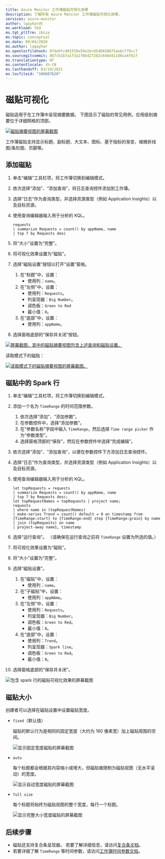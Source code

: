 ```yaml
---
title: Azure Monitor 工作簿磁贴可视化效果
description: 了解所有 Azure Monitor 工作簿磁贴可视化效果。
services: azure-monitor
author: lgayhardt
ms.workload: tbd
ms.tgt_pltfrm: ibiza
ms.topic: conceptual
ms.date: 09/04/2020
ms.author: lagayhar
ms.openlocfilehash: 07de9fcd01559e59a1bcd5d8928075aebcf79cc7
ms.sourcegitcommit: 867cb1b7a1f3a1f0b427282c648d411d0ca4f81f
ms.translationtype: HT
ms.contentlocale: zh-CN
ms.lasthandoff: 03/19/2021
ms.locfileid: "100607620"
---
```

# <a name="tile-visualizations"></a>磁贴可视化

磁贴适用于在工作簿中呈现摘要数据。 下图显示了磁贴的常见用例，应用级别摘要位于详细网格的顶部。

[![磁贴摘要视图的屏幕截图](./media/workbooks-tile-visualizations/tiles-summary.png)](./media/workbooks-tile-visualizations/tiles-summary.png#lightbox)

工作簿磁贴支持显示标题、副标题、大文本、图标、基于指标的渐变、缩微折线图/条形图、页脚等。

## <a name="adding-a-tile"></a>添加磁贴

1. 单击“编辑”工具栏项，将工作簿切换到编辑模式。
2. 依次选择“添加”、“添加查询”，将日志查询控件添加到工作簿。
3. 选择“日志”作为查询类型，并选择资源类型（例如 Application Insights）以及目标资源。
4. 使用查询编辑器输入用于分析的 KQL。

    ```kusto
    requests
    | summarize Requests = count() by appName, name
    | top 7 by Requests desc
    ```

5. 将“大小”设置为“完整”。
6. 将可视化效果设置为“磁贴”。
7. 选择“磁贴设置”按钮以打开“设置”窗格。
    1. 在“标题”中，设置：
        * 使用列：`name`。
    2. 在“左侧”中，设置：
        * 使用列：`Requests`。
        * 列呈现器：`Big Number`。
        * 调色板：`Green to Red`
        * 最小值：`0`。
    3. 在“底部”中，设置：
        * 使用列：`appName`。
8. 选择窗格底部的“保存并关闭”按钮。

[![屏幕截图，其中的磁贴摘要视图包含上述查询和磁贴设置。](./media/workbooks-tile-visualizations/tile-settings.png)](./media/workbooks-tile-visualizations/tile-settings.png#lightbox)

读取模式下的磁贴：

[![读取模式下的磁贴摘要视图的屏幕截图。](./media/workbooks-tile-visualizations/tiles-read-mode.png)](./media/workbooks-tile-visualizations/tiles-read-mode.png#lightbox)

## <a name="spark-lines-in-tiles"></a>磁贴中的 Spark 行

1. 单击“编辑”工具栏项，将工作簿切换到编辑模式。
2. 添加一个名为 `TimeRange` 的时间范围参数。
    1. 依次选择“添加”、“添加参数”。
    2. 在参数控件中，选择“添加参数”。
    3. 在“参数名称”字段中输入 `TimeRange`，然后选择 `Time range picker` 作为“参数类型”。
    4. 选择窗格顶部的“保存”，然后在参数控件中选择“完成编辑”。
3. 依次选择“添加”、“添加查询”，以便在参数控件下方添加日志查询控件。
4. 选择“日志”作为查询类型，并选择资源类型（例如 Application Insights）以及目标资源。
5. 使用查询编辑器输入用于分析的 KQL。

    ```kusto
    let topRequests = requests
    | summarize Requests = count() by appName, name
    | top 7 by Requests desc;
    let topRequestNames = topRequests | project name;
    requests
    | where name in (topRequestNames)
    | make-series Trend = count() default = 0 on timestamp from {TimeRange:start} to {TimeRange:end} step {TimeRange:grain} by name
    | join (topRequests) on name
    | project-away name1, timestamp
    ```

6. 选择“运行查询”。 （请确保在运行查询之前将 `TimeRange` 设置为所选的值。）
7. 将可视化效果设置为“磁贴”。
8. 将“大小”设置为“完整”。
9. 选择“磁贴设置”。
    1. 在“磁贴”中，设置：
        * 使用列：`name`。
    2. 在“子磁贴”中，设置：
        *  使用列：`appNAme`。
    3. 在“左侧”中，设置：
        *  使用列：`Requests`。
        * 列呈现器：`Big Number`。
        * 调色板：`Green to Red`。
        * 最小值：`0`。
    4. 在“底部”中，设置：
        * 使用列：`Trend`。
        * 列呈现器：`Spark line`。
        * 调色板：`Green to Red`。
        * 最小值：`0`。
10. 选择窗格底部的“保存并关闭”。

![包含 spark 行的磁贴可视化效果的屏幕截图](./media/workbooks-tile-visualizations/spark-line.png)

## <a name="tile-sizes"></a>磁贴大小

创建者可以选择在磁贴设置中设置磁贴宽度。

* `fixed`（默认值）

    磁贴的默认行为是相同的固定宽度（大约为 160 像素宽）加上磁贴周围的空间。

    ![显示固定宽度磁贴的屏幕截图](./media/workbooks-tile-visualizations/tiles-fixed.png)
* `auto`

    每个标题都会根据其内容缩小或增大，但磁贴被限制为磁贴视图（无水平滚动）的宽度。

    ![显示自动宽度磁贴的屏幕截图](./media/workbooks-tile-visualizations/tiles-auto.png)
* `full size`

    每个标题将始终为磁贴视图的整个宽度，每行一个标题。

     ![显示完整大小宽度磁贴的屏幕截图](./media/workbooks-tile-visualizations/tiles-full.png)

## <a name="next-steps"></a>后续步骤

* 磁贴还支持复合条呈现器。 若要了解详细信息，请访问[复合条文档](workbooks-composite-bar.md)。
* 若要详细了解 `TimeRange` 等时间参数，请访问[工作簿时间参数文档](workbooks-time.md)。